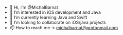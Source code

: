 - 👋 Hi, I’m @MichalBarnat
- 👀 I’m interested in iOS development and Java
- 🌱 I’m currently learning Java and Swift
- 💞️ I’m looking to collaborate on iOS/java projects
- 📫 How to reach me -> michalbarnat@protonmail.com

<!---
MichalBarnat/MichalBarnat is a ✨ special ✨ repository because its `README.md` (this file) appears on your GitHub profile.
You can click the Preview link to take a look at your changes.
--->
